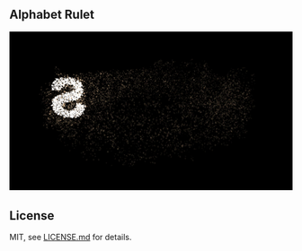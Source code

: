## Alphabet Rulet

![alt tag](/thumbnail.jpg)

## License

MIT, see [LICENSE.md](http://github.com/mattdesl/budo-gulp-starter/blob/master/LICENSE.md) for details.
